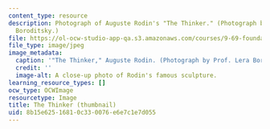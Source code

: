 ```yaml
---
content_type: resource
description: Photograph of Auguste Rodin's "The Thinker." (Photograph by Prof. Lera
  Boroditsky.)
file: https://ol-ocw-studio-app-qa.s3.amazonaws.com/courses/9-69-foundations-of-cognition-spring-2003/8b15e62516810c330076e6e7c1e7d055_9-69s03-th.jpg
file_type: image/jpeg
image_metadata:
  caption: '"The Thinker," Auguste Rodin. (Photograph by Prof. Lera Boroditsky.)'
  credit: ''
  image-alt: A close-up photo of Rodin's famous sculpture.
learning_resource_types: []
ocw_type: OCWImage
resourcetype: Image
title: The Thinker (thumbnail)
uid: 8b15e625-1681-0c33-0076-e6e7c1e7d055
---
```

